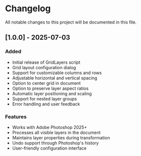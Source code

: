 # Changelog

All notable changes to this project will be documented in this file.

## [1.0.0] - 2025-07-03

### Added
- Initial release of GridLayers script
- Grid layout configuration dialog
- Support for customizable columns and rows
- Adjustable horizontal and vertical spacing
- Option to center grid in document
- Option to preserve layer aspect ratios
- Automatic layer positioning and scaling
- Support for nested layer groups
- Error handling and user feedback

### Features
- Works with Adobe Photoshop 2025+
- Processes all visible layers in the document
- Maintains layer properties during transformation
- Undo support through Photoshop's history
- User-friendly configuration interface
